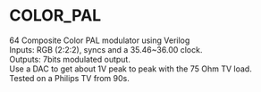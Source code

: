 # COLOR_PAL
64 Composite Color PAL modulator using Verilog  
Inputs: RGB (2:2:2), syncs and a 35.46~36.00 clock.  
Outputs: 7bits modulated output.  
Use a DAC to get about 1V peak to peak with the 75 Ohm TV load.  
Tested on a Philips TV from 90s.  
